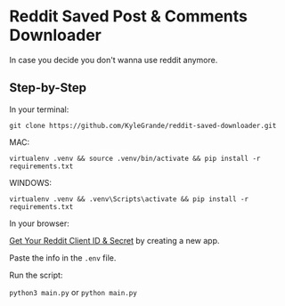# Reddit Saved Post & Comments Downloader
In case you decide you don't wanna use reddit anymore.
 <!-- site hyperlkni -->
 ## Step-by-Step

 In your terminal:
 
`git clone https://github.com/KyleGrande/reddit-saved-downloader.git`

MAC:

`virtualenv .venv && source .venv/bin/activate && pip install -r requirements.txt`

WINDOWS:

`virtualenv .venv && .venv\Scripts\activate && pip install -r requirements.txt`

In your browser:

[Get Your Reddit Client ID & Secret](https://www.reddit.com/prefs/apps/) by creating a new app.

Paste the info in the `.env` file.

Run the script:

`python3 main.py` or `python main.py`


